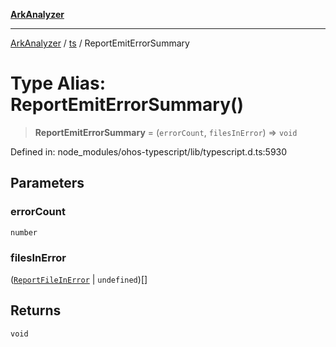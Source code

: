 [**ArkAnalyzer**](../../../../README.md)

***

[ArkAnalyzer](../../../../globals.md) / [ts](../README.md) / ReportEmitErrorSummary

# Type Alias: ReportEmitErrorSummary()

> **ReportEmitErrorSummary** = (`errorCount`, `filesInError`) => `void`

Defined in: node\_modules/ohos-typescript/lib/typescript.d.ts:5930

## Parameters

### errorCount

`number`

### filesInError

([`ReportFileInError`](../interfaces/ReportFileInError.md) \| `undefined`)[]

## Returns

`void`
